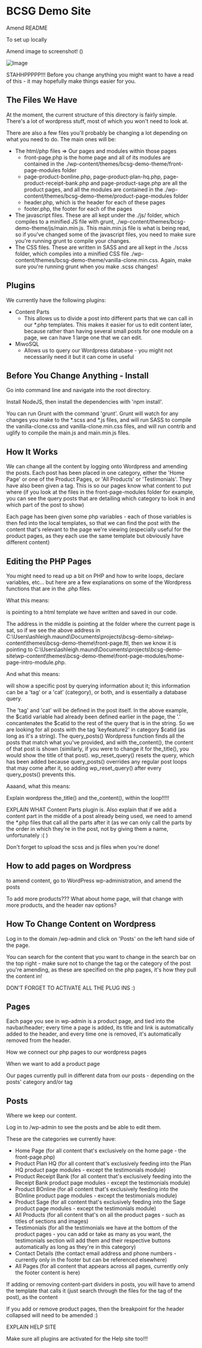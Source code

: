 BCSG Demo Site
==============


Amend README



To set up locally


Amend image to screenshot! ()

![Image](img/homepage.png)
















STAHHPPPPP!!! Before you change anything you might want to have a read of this - it may hopefully make things easier for you.


The Files We Have
-----------------

At the moment, the current structure of this directory is fairly simple. There's a lot of wordpress stuff, most of which you won't need to look at.

There are also a few files you'll probably be changing a lot depending on what you need to do. The main ones will be:

- The html/php files => Our pages and modules within those pages
	- front-page.php is the home page and all of its modules are contained in the ./wp-content/themes/bcsg-demo-theme/front-page-modules folder
	- page-product-bonline.php, page-product-plan-hq.php, page-product-receipt-bank.php and page-product-sage.php are all the product pages, and all the modules are contained in the ./wp-content/themes/bcsg-demo-theme/product-page-modules folder
	- header.php, which is the header for each of these pages
	- footer.php, the footer for each of the pages
- The javascript files. These are all kept under the ./js/ folder, which compiles to a minified JS file with grunt, ./wp-content/themes/bcsg-demo-theme/js/main.min.js. This main.min.js file is what is being read, so if you've changed some of the javascript files, you need to make sure you're running grunt to compile your changes.
- The CSS files. These are written in SASS and are all kept in the ./scss folder, which compiles into a minified CSS file ./wp-content/themes/bcsg-demo-theme/vanilla-clone.min.css. Again, make sure you're running grunt when you make .scss changes!


Plugins
-------

We currently have the following plugins:

- Content Parts
  - This allows us to divide a post into different parts that we can call in our *.php templates. This makes it easier for us to edit content later, because rather than having several small posts for one module on a page, we can have 1 large one that we can edit.
- MiwoSQL
  - Allows us to query our Wordpress database - you might not necessarily need it but it can come in useful


Before You Change Anything - Install
------------------------------------

Go into command line and navigate into the root directory.

Install NodeJS, then install the dependencies with 'npm install'.

You can run Grunt with the command 'grunt'. Grunt will watch for any changes you make to the *.scss and *.js files, and will run SASS to compile the vanilla-clone.css and vanilla-clone.min.css files, and will run contrib and uglify to compile the main.js and main.min.js files.







How It Works
------------

We can change all the content by logging onto Wordpress and amending the posts. Each post has been placed in one category, either the 'Home Page' or one of the Product Pages, or 'All Products' or 'Testimonials'. They have also been given a tag. This is so our pages know what content to put where (if you look at the files in the front-page-modules folder for example, you can see the query posts that are detailing which category to look in and which part of the post to show)


Each page has been given some php variables - each of those variables is then fed into the local templates, so that we can find the post with the content that's relevant to the page we're viewing (especially useful for the product pages, as they each use the same template but obviously have different content)









Editing the PHP Pages
----------------------

You might need to read up a bit on PHP and how to write loops, declare variables, etc... but here are a few explanations on some of the Wordpress functions that are in the .php files.

What this means:

<?php include(locate_template('front-page-modules/home-page-intro-module.php')); ?>

<?php include(locate_template('[INSERT FILE ADDRESS AND NAME HERE]')); ?> is pointing to a html template we have written and saved in our code.
The address in the middle is pointing at the folder where the current page is sat, so if we see the above address in C:\Users\ashleigh.maund\Documents\projects\bcsg-demo-site\wp-content\themes\bcsg-demo-theme\front-page.ftl, then we know it is pointing to C:\Users\ashleigh.maund\Documents\projects\bcsg-demo-site\wp-content\themes\bcsg-demo-theme\front-page-modules/home-page-intro-module.php.


And what this means:

<?php query_posts('&tag=keyfeature2&cat='.$catid); while (have_posts()) : the_post(); the_content(); endwhile; wp_reset_query(); ?>

<?php query_posts('[INSERT INFO ABOUT POST HERE]'); while (have_posts()) : the_post(); the_content(); endwhile; wp_reset_query(); ?> will show a specific post by querying information about it; this information can be a 'tag' or a 'cat' (category), or both, and is essentially a database query.
The 'tag' and 'cat' will be defined in the post itself. In the above example, the $catid variable had already been defined earlier in the page, the '.' concantenates the $catid to the rest of the query that is in the string. So we are looking for all posts with the tag 'keyfeature2' in category $catid (as long as it's a string).
The query_posts() Wordpress function finds all the posts that match what you've provided, and with the_content(), the content of that post is shown (similarly, if you were to change it for the_title(), you would show the title of that post).
wp_reset_query() resets the query, which has been added because query_posts() overrides any regular post loops that may come after it, so adding wp_reset_query() after every query_posts() prevents this.


Aaaand, what this means:

<?php query_posts('&tag="featuresmodule"&cat='.$catid); while (have_posts()) : the_post(); if (function_exists('the_content_part')) ?><?php endwhile; wp_reset_query();?>







Explain wordpress the_title() and the_content(), within the loop!!!!!




EXPLAIN WHAT Content Parts plugin is. Also explain that if we add a content part in the middle of a post already being used, we need to amend the *.php files that call all the parts after it (as we can only call the parts by the order in which they're in the post, not by giving them a name, unfortunately :( )








Don't forget to upload the scss and js files when you're done!





How to add pages on Wordpress
-----------------------------




to amend content, go to WordPress wp-administration, and amend the posts


To add more products??? What about home page, will that change with more products, and the header nav options?






How To Change Content on Wordpress
----------------------------------

Log in to the domain /wp-admin and click on 'Posts' on the left hand side of the page.

You can search for the content that you want to change in the search bar on the top right - make sure not to change the tag or the category of the post you're amending, as these are specified on the php pages, it's how they pull the content in!








DON'T FORGET TO ACTIVATE ALL THE PLUG INS :)











Pages
-----

Each page you see in wp-admin is a product page, and tied into the navbar/header; every time a page is added, its title and link is automatically added to the header, and every time one is removed, it's automatically removed from the header.





How we connect our php pages to our wordpress pages

When we want to add a product page





Our pages currently pull in different data from our posts - depending on the posts' category and/or tag





Posts
-----

Where we keep our content.

Log in to /wp-admin to see the posts and be able to edit them.

These are the categories we currently have:
- Home Page (for all content that's exclusively on the home page - the front-page.php)
- Product Plan HQ (for all content that's exclusively feeding into the Plan HQ product page modules - except the testimonials module)
- Product Receipt Bank (for all content that's exclusively feeding into the Receipt Bank product page modules - except the testimonials module)
- Product BOnline (for all content that's exclusively feeding into the BOnline product page modules - except the testimonials module)
- Product Sage (for all content that's exclusively feeding into the Sage product page modules - except the testimonials module)
- All Products (for all content that's on all the product pages - such as titles of sections and images)
- Testimonials (for all the testimonials we have at the bottom of the product pages - you can add or take as many as you want, the testimonials section will add them and their respective buttons automatically as long as they're in this category)
- Contact Details (the contact email address and phone numbers - currently only in the footer but can be referenced elsewhere)
- All Pages (for all content that appears across all pages, currently only the footer content is here)



If adding or removing content-part dividers in posts, you will have to amend the template that calls it (just search through the files for the tag of the post), as the content


If you add or remove product pages, then the breakpoint for the header collapsed will need to be amended :)





EXPLAIN HELP SITE



Make sure all plugins are activated for the Help site too!!!